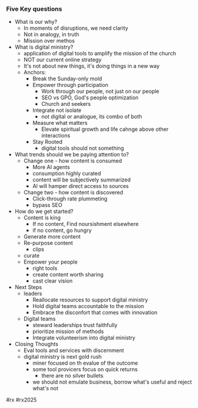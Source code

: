 ### Five Key questions
- What is our why?
	- In moments of disruptions, we need clarity
	- Not in analogy, in truth
	- Mission over methos
- What is digital ministry?
	- application of digital tools to amplify the mission of the church
	- NOT our current online strategy
	- It's not about new things, it's doing things in a new way
	- Anchors:
		- Break the Sunday-only mold
		- Empower through participation
			- Work through our people, not just on our people
			- SEO vs GPO, God's people optimization
			- Church and seekers
		- Integrate not isolate
			- not digital or analogue, its combo of both
		- Measure what matters
			- Elevate spiritual growth and life cahnge above other interactions
		- Stay Rooted
			- digital tools should not something
- What trends should we be paying attention to?
	- Change one - how content is consumed
		- More AI agents
		- consumption highly curated
		- content will be subjectively summarized
		- AI will hamper direct access to sources
	- Change two - how content is discovered
		- Click-through rate plummeting
		- bypass SEO
- How do we get started?
	- Content is king
		- If no content, Find noursishment elsewhere
		- if no content, go hungry
	- Generate more content
	- Re-purpose content
		- clips
	- curate
	- Empower your people
		- right tools
		- create content worth sharing
		- cast clear vision
- Next Steps
	- leaders
		- Reallocate resources to support digital ministry
		- Hold digital teams accountable to the mission
		- Embrace the disconfort that comes with innovation
	- Digital teams
		- steward leaderships trust faithfully
		- prioritize mission of methods
		- Integrate volunteerism into digital ministry
- Closing Thoughts
	- Eval tools and services with discernment
	- digital ministry is next gold rush
		- miner focused on th evalue of the outcome
		- some tool provicers focus on quick returns
			- there are no silver bullets
		- we should not emulate business, borrow what's useful and reject what's not

#rx #rx2025
